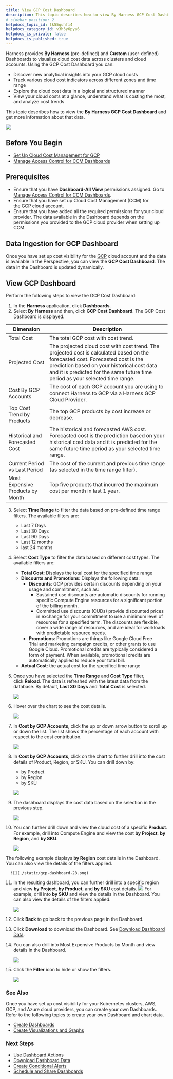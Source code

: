 ```yaml
---
title: View GCP Cost Dashboard
description: This topic describes how to view By Harness GCP Cost Dashboard and get more information about that data.
# sidebar_position: 2
helpdocs_topic_id: tk55quhfi4
helpdocs_category_id: v3h3y6pya6
helpdocs_is_private: false
helpdocs_is_published: true
---
```


Harness provides **By Harness** (pre-defined) and **Custom** (user-defined) Dashboards to visualize cloud cost data across clusters and cloud accounts. Using the GCP Cost Dashboard you can:

* Discover new analytical insights into your GCP cloud costs
* Track various cloud cost indicators across different zones and time range
* Explore the cloud cost data in a logical and structured manner
* View your cloud costs at a glance, understand what is costing the most, and analyze cost trends

This topic describes how to view the **By Harness GCP Cost Dashboard** and get more information about that data.

![](./static/gcp-dashboard-20.png)


## Before You Begin

* [Set Up Cloud Cost Management for GCP](../2-getting-started-ccm/set-up-cloud-cost-management/set-up-cost-visibility-for-gcp.md)
* [Manage Access Control for CCM Dashboards](../access-control/manage-access-control-for-ccm-dashboards.md)

## Prerequisites

* Ensure that you have **Dashboard-All View** permissions assigned. Go to [Manage Access Control for CCM Dashboards](/docs/cloud-cost-management/2-use-cloud-cost-management/8-ccm-dashboards-and-access-control/access-control/manage-access-control-for-ccm-dashboards.md).
* Ensure that you have set up Cloud Cost Management (CCM) for the [GCP](/docs/cloud-cost-management/1-onboard-with-cloud-cost-management/set-up-cloud-cost-management/set-up-cost-visibility-for-gcp.md) cloud account.
* Ensure that you have added all the required permissions for your cloud provider. The data available in the Dashboard depends on the permissions you provided to the GCP cloud provider when setting up CCM.

## Data Ingestion for GCP Dashboard

Once you have set up cost visibility for the [GCP](docs/cloud-cost-management/1-onboard-with-cloud-cost-management/set-up-cloud-cost-management/set-up-cost-visibility-for-gcp.md) cloud account and the data is available in the Perspective, you can view the **GCP Cost Dashboard**. The data in the Dashboard is updated dynamically.

## View GCP Dashboard

Perform the following steps to view the GCP Cost Dashboard:

1. In the **Harness** application, click **Dashboards**.
2. Select **By Harness** and then, click **GCP Cost Dashboard**. The GCP Cost Dashboard is displayed.

| **Dimension** | **Description** |
| --- | --- |
| Total Cost | The total GCP cost with cost trend. |
| Projected Cost | The projected cloud cost with cost trend. The projected cost is calculated based on the forecasted cost. Forecasted cost is the prediction based on your historical cost data and it is predicted for the same future time period as your selected time range. |
| Cost By GCP Accounts | The cost of each GCP account you are using to connect Harness to GCP via a Harness GCP Cloud Provider. |
| Top Cost Trend by Products | The top GCP products by cost increase or decrease. |
| Historical and Forecasted Cost | The historical and forecasted AWS cost. Forecasted cost is the prediction based on your historical cost data and it is predicted for the same future time period as your selected time range. |
| Current Period vs Last Period | The cost of the current and previous time range (as selected in the time range filter). |
| Most Expensive Products by Month | Top five products that incurred the maximum cost per month in last 1 year. |
3. Select **Time Range** to filter the data based on pre-defined time range filters. The available filters are:
	* Last 7 Days
	* Last 30 Days
	* Last 90 Days
	* Last 12 months
	* last 24 months
4. Select **Cost Type** to filter the data based on different cost types. The available filters are:
	* **Total Cost**: Displays the total cost for the specified time range
	* **Discounts and Promotions**: Displays the following data:
		+ **Discounts**: GCP provides certain discounts depending on your usage and commitment, such as:
			- ​Sustained use discounts are automatic discounts for running specific Compute Engine resources for a significant portion of the billing month.
			- ​Committed use discounts (CUDs) provide discounted prices in exchange for your commitment to use a minimum level of resources for a specified term. The discounts are flexible, cover a wide range of resources, and are ideal for workloads with predictable resource needs.
		+ **Promotions**: Promotions are things like Google Cloud Free Trial and marketing campaign credits, or other grants to use Google Cloud. Promotional credits are typically considered a form of payment. When available, promotional credits are automatically applied to reduce your total bill.
	* **Actual Cost**: the actual cost for the specified time range
5. Once you have selected the **Time Range** and **Cost Type** filter, click **Reload**. The data is refreshed with the latest data from the database. By default, **Last 30 Days** and **Total Cost** is selected.
   
     ![](./static/gcp-dashboard-22.png)
6. Hover over the chart to see the cost details.
   
     ![](./static/gcp-dashboard-23.png)
7. In **Cost by GCP Accounts**, click the up or down arrow button to scroll up or down the list. The list shows the percentage of each account with respect to the cost contribution.
   
     ![](./static/gcp-dashboard-24.png)
8. In **Cost by GCP Accounts**, click on the chart to further drill into the cost details of Product, Region, or SKU. You can drill down by:
	* by Product
	* by Region
	* by SKU
  
    ![](./static/gcp-dashboard-25.png)
9. The dashboard displays the cost data based on the selection in the previous step.
    
	  ![](./static/gcp-dashboard-26.png)
10. You can further drill down and view the cloud cost of a specific **Product**. For example, drill into Compute Engine and view the cost **by Project**, **by Region**, and **by SKU**.
  
    ![](./static/gcp-dashboard-27.png)
  
  The following example displays **by Region** cost details in the Dashboard. You can also view the details of the filters applied.
  
    
	  ![](./static/gcp-dashboard-28.png)
11. In the resulting dashboard, you can further drill into a specific region and view **by Project**, **by Product**, and **by SKU** cost details.
      ![](./static/gcp-dashboard-29.png)
	For example, drill into **by SKU** and view the details in the Dashboard. You can also view the details of the filters applied.
	
	  ![](./static/gcp-dashboard-30.png)
12. Click **Back** to go back to the previous page in the Dashboard.
13. Click **Download** to download the Dashboard. See [Download Dashboard Data](../../../../platform/18_Dashboards/download-dashboard-data.md).
14. You can also drill into Most Expensive Products by Month and view details in the Dashboard.
    
	  ![](./static/gcp-dashboard-31.png)
15. Click the **Filter** icon to hide or show the filters.
    
	  ![](./static/gcp-dashboard-32.png)

### See Also

Once you have set up cost visibility for your Kubernetes clusters, AWS, GCP, and Azure cloud providers, you can create your own Dashboards. Refer to the following topics to create your own Dashboard and chart data.

* [Create Dashboards](../../platform/18_Dashboards/create-dashboards.md)
* [Create Visualizations and Graphs](../../platform/18_Dashboards/create-visualizations-and-graphs.md)

### Next Steps

* [Use Dashboard Actions](../../../../platform/18_Dashboards/use-dashboard-actions.md)
* [Download Dashboard Data](../../../../platform/18_Dashboards/download-dashboard-data.md)
* [Create Conditional Alerts](../../../../platform/18_Dashboards/create-conditional-alerts.md)
* [Schedule and Share Dashboards](../../../../platform/18_Dashboards/share-dashboards.md)

